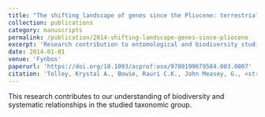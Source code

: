 ```yaml
---
title: "The shifting landscape of genes since the Pliocene: terrestrial phylogeography in the Greater Cape Floristic Region"
collection: publications
category: manuscripts
permalink: /publication/2014-shifting-landscape-genes-since-pliocene
excerpt: 'Research contribution to entomological and biodiversity studies.'
date: 2014-01-01
venue: 'Fynbos'
paperurl: 'https://doi.org/10.1093/acprof:oso/9780199679584.003.0007'
citation: 'Tolley, Krystal A., Bowie, Rauri C.K., John Measey, G., <strong>Price BW</strong>, Forest, Félix (2014). &quot;The shifting landscape of genes since the Pliocene: terrestrial phylogeography in the Greater Cape Floristic Region.&quot; <i>Fynbos</i>: 142--163.'
---
```


This research contributes to our understanding of biodiversity and systematic relationships in the studied taxonomic group.
